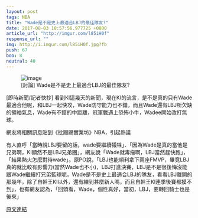 ```yaml
---
layout: post
tags: NBA
title: "Wade是不是史上最適合LBJ的最佳隊友?"
date: 2017-08-03 10:57:56.977725 +0800
article_url: "http://imgur.com/l85iH0f"
response_url: ""
img: http://i.imgur.com/l85iH0f.jpg?fb
push: 67
boo: 8
neutral: 40
---
```


<figure>
<img src="http://i.imgur.com/l85iH0f.jpg?fb" alt="image">
<figcaption>
[討論] Wade是不是史上最適合LBJ的最佳隊友?
</figcaption>
</figure>



[即時新聞/記者快抄] 看到KI這幾天的新聞，現在KI的流言，是不是真的只有Wade最適合他呢，和LBJ一起快攻，Wade防守能力也不錯，而且Wade還有LBJ所欠缺的領袖氣息，Wade有不錯的中距離，冠軍戰遇上恐怖小牛，Wadee開始改打無球。

網友將相關訊息貼到《批踢踢實業坊》NBA，引起熱議

有人直呼「當時說LBJ要留的話，wade要繼續犧牲」、「因為Wade是真的當他是兄弟啊，KI顯然不是LBJ兄弟圈」，網友說「Wade就毒瘤啊，LBJ當然趕快跑」，「結果熱火怎麼對待wade」。原PO說，「LBJ也能順利拿下兩座FMVP，畢竟LBJ真的就比較有影響力(當然Wade也不小)，LBJ打進決賽，LBJ是不是很後悔沒能跟Wade繼續打兄弟籃球呢，Wade是不是史上最適合LBJ的隊友，看看LBJ離開的那幾年，除了自幹王KI以外，還有練到甚麼新人嗎，而且自幹王KI連季後賽都摸不到」，也有網友認為，「回頭看，Wade，個性真好，當初，LBJ，要轉回騎士也是後來」

<a href = "https://www.ptt.cc/bbs/NBA/M.1501038524.A.70B.html">原文連結</a>

